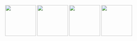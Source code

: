 <img src="https://github.com/alpkarakoc/exam-app/raw/main/assets/67338903/Screenshot_20240427_161532.jpg" width="100">
<img src="https://github.com/alpkarakoc/exam-app/raw/main/assets/67338903/Screenshot_20240427_163003.jpg" width="100">
<img src="https://github.com/alpkarakoc/exam-app/raw/main/assets/67338903/Screenshot_20240427_163057.jpg" width="100">
<img src="https://github.com/alpkarakoc/exam-app/raw/main/assets/67338903/Screenshot_20240427_163112.jpg" width="100">
